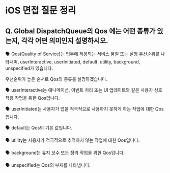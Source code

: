 # iOS 면접 질문 정리

## Q. Global DispatchQueue의 Qos 에는 어떤 종류가 있는지, 각각 어떤 의미인지 설명하시오.

🗣️ Qos(Quality of Service)는 업무에 적용되는 서비스 품질 또는 실행 우선순위를 나타내며, userInteractive, userInitiated, default, utility, background, unspecified가 있습니다.

우선순위가 높은 순서로 Qos의 종류를 설명하겠습니다.

🗣️ userInteractive는 애니메이션, 이벤트 처리 또는 UI 업데이트와 같은 사용자 상호 작용 작업을 위한 Qos입니다.

🗣️ userInitiated는 사용자가 앱을 적극적으로 사용하지 못하게 하는 작업에 대한 Qos입니다.

🗣️ default는 Qos의 기본 값입니다.

🗣️ utility는 사용자가 적극적으로 추적하지 않는 작업에 대한 Qos입니다.

🗣️ background는 유지 보수 또는 정리 작업을 위한 Qos입니다.

🗣️ unspecified는 Qos의 부재를 나타냅니다.
